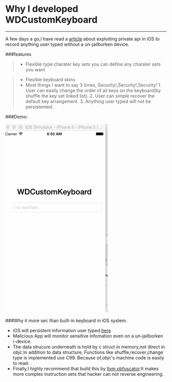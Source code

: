 # Why I developed WDCustomKeyboard

------

A few days a go,I have read a [article](http://www.163.com) about exploiting private api in iOS to record anything user typed without a un-jailborken device.


###features
 >* Flexible type charater key sets
 you can define any charater sets you want
 
 >* Flexible keyboard skins
 >* Most things I want to say 3 times,
 Security!,Security!,Security!
    1. User can easily change the order of all keys on the keyboard(by shuffle the key set linked list).
    2. User can simple recover the default key arrangement.
    3. Anything user typed will not be persistented.
    
###Demo:

 ![Demo](https://raw.githubusercontent.com/chenniaoc/WDCustomKeyboard/master/keyboard_demo.gif)
    
###Why it more sec than built-in keyboard in iOS system.
 * iOS will persistent information user typed.[here](http://lifehacker.com/5134799/safari-the-only-sure-fire-way-to-update-iphones-auto-correct-database)
 * Malicious App will monitor sensitive infomation even on a un-jailborken i-device.
 * The data strucure underneath is hold by c struct in memory,not direct in objc.In addition to data structure, Functions like shuffle,recover,change type is implemented use C99. Because of,objc's machine code is easily to read. 
 * Finally,I highly recommend that build this  by [llvm obfuscator](https://github.com/obfuscator-llvm/obfuscator).It makes more complex instruction sets that hacker can not reverse engineering.